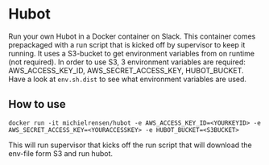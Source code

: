 # Hubot

Run your own Hubot in a Docker container on Slack. This container comes prepackaged with a run script that is kicked off by supervisor to keep it running. It uses a S3-bucket to get environment variables from on runtime (not required). 
In order to use S3, 3 environment variables are required: AWS_ACCESS_KEY_ID, AWS_SECRET_ACCESS_KEY, HUBOT_BUCKET. 
Have a look at `env.sh.dist` to see what environment variables are used.

## How to use
`docker run -it michielrensen/hubot -e AWS_ACCESS_KEY_ID=<YOURKEYID> -e AWS_SECRET_ACCESS_KEY=<YOURACCESSKEY> -e HUBOT_BUCKET=<S3BUCKET>`

This will run supervisor that kicks off the run script that will download the env-file form S3 and run hubot.

